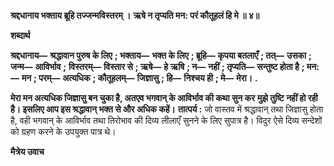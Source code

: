**श्रद्दधानाय भक्ताय ब्रूहि तज्जन्मविस्तरम् ।** **ऋषे न तृप्यति मन: परं कौतूहलं हि मे ॥ ४॥** 

**शब्दार्थ** 

**श्रद्दधानाय—** **श्रद्धावान पुरुष के लिए** **; भक्ताय—** **भक्त के लिए** **; ब्रूहि—** **कृपया बतलाएँ** **; तत्—** **उसका** **; जन्म—** **आविर्भाव** **;** **विस्तरम्—** **विस्तार से** **; ऋषे—** **हे ऋषि** **; न—** **नहीं** **; तृप्यति—** **सन्तुष्ट होता है** **; मन:—** **मन** **; परम्—** **अत्यधिक** **; कौतूहलम्—** **जिज्ञासु** **; हि—** **निश्चय ही** **; मे—** **मेरा।** **.** 

**मेरा मन अत्यधिक जिज्ञासु बन चुका है, अतएव भगवान् के आविर्भाव की कथा सुन कर** **मुझे तुष्टि नहीं हो रही है। इसलिए आप इस श्रद्धावान् भक्त से और अधिक कहें।** **तात्पर्य :** जो वास्तव में श्रद्धावान् तथा जिज्ञासु होता है, वही भगवान् के आविर्भाव तथा तिरोभाव की दिव्य लीलाएँ सुनने के लिए सुपात्र है। विदुर ऐसे दिव्य सन्देशों को ग्रहण करने के उपयुक्त पात्र थे।  

**मैत्रेय उवाच** 